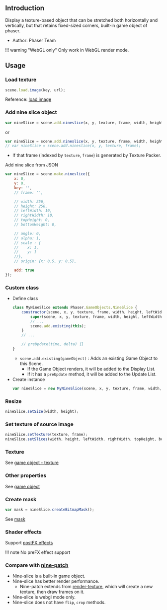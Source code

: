 ## Introduction

Display a texture-based object that can be stretched both horizontally and vertically, 
but that retains fixed-sized corners, built-in game object of phaser.

- Author: Phaser Team

!!! warning "WebGL only"
    Only work in WebGL render mode.


## Usage

### Load texture

```javascript
scene.load.image(key, url);
```

Reference: [load image](loader.md#image)

### Add nine slice object

```javascript
var nineSlice = scene.add.nineslice(x, y, texture, frame, width, height, leftWidth, rightWidth, topHeight, bottomHeight);
```

or

```javascript
var nineSlice = scene.add.nineslice(x, y, texture, frame, width, height);
// var nineSlice = scene.add.nineslice(x, y, texture, frame);
```

- If that frame (indexed by `texture`, `frame`) is generated by Texture Packer.


Add nine slice from JSON

```javascript
var nineSlice = scene.make.nineslice({
    x: 0,
    y: 0,
    key: '',
    // frame: '',

    // width: 256,
    // height: 256,
    // leftWidth: 10,
    // rightWidth: 10,
    // topHeight: 0,
    // bottomHeight: 0,

    // angle: 0,
    // alpha: 1,
    // scale : {
    //    x: 1,
    //    y: 1
    //},
    // origin: {x: 0.5, y: 0.5},

    add: true
});
```

### Custom class

- Define class
    ```javascript
    class MyNineSlice extends Phaser.GameObjects.NineSlice {
        constructor(scene, x, y, texture, frame, width, height, leftWidth, rightWidth, topHeight, bottomHeight) {
            super(scene, x, y, texture, frame, width, height, leftWidth, rightWidth, topHeight, bottomHeight);
            // ...
            scene.add.existing(this);
        }
        // ...

        // preUpdate(time, delta) {}
    }
    ```
    - `scene.add.existing(gameObject)` : Adds an existing Game Object to this Scene.
        - If the Game Object renders, it will be added to the Display List.
        - If it has a `preUpdate` method, it will be added to the Update List.
- Create instance
    ```javascript
    var nineSlice = new MyNineSlice(scene, x, y, texture, frame, width, height, leftWidth, rightWidth, topHeight, bottomHeight);
    ```

### Resize

```javascript
nineSlice.setSize(width, height);
```

### Set texture of source image

```javascript
nineSlice.setTexture(texture, frame);
nineSlice.setSlices(width, height, leftWidth, rightWidth, topHeight, bottomHeight);
```

### Texture

See [game object - texture](gameobject.md#texture)

### Other properties

See [game object](gameobject.md)

### Create mask

```javascript
var mask = nineSlice.createBitmapMask();
```

See [mask](mask.md)

### Shader effects

Support [postFX effects](shader-builtin.md)

!!! note
    No preFX effect support

### Compare with [nine-patch](ninepatch.md)

- Nine-slice is a built-in game object.
- Nine-slice has better render performance.
    - Nine-patch extends from [render-texture](rendertexture.md), which will create a new texture, then draw frames on it.
- Nine-slice is webgl mode only.
- Nine-slice does not have `flip`, `crop` methods.
